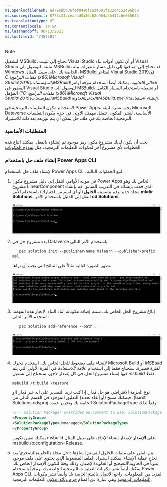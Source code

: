 ```yaml
---
ms.openlocfilehash: ad796bbd36fef84e0f1a34001fa22c4152496bc0
ms.sourcegitcommit: 8773c31cceaa4d9a36c62c964a2b414c6e0656f3
ms.translationtype: HT
ms.contentlocale: ar-SA
ms.lasthandoff: 08/13/2021
ms.locfileid: "7457501"
---
```

> [!NOTE]
> لتشغيل MSBuild، تحتاج إلى تثبيت Visual Studio أو أن تكون أدوات بناء Visual Studio مثبتة. للوصول إلى MSBuild، قد تحتاج إلى إضافتها إلى دليل مسار متغيرات بيئة Windows الخاصة بك. على سبيل المثال، MSBuild لمتاجر Visual Studio 2019في *C:\\ملفات البرامج (x86)\\Microsoft Visual Studio\\2019\\المؤسسات\\MSBuild\\الحالي\\الحاوية*. يمكنك أيضاً استخدام موجه أوامر المطور في Visual Studio للوصول إلى MSBuild، أو تشغيله باستخدام المسار الكامل المؤهل (*"C:\\ملفات البرامج (x86)\\Microsoft Visual Studio\\2019\\المؤسسات\\MSBuild\\الحالي\\الحاوية\\MSBuild.exe"/t:إنشاء /استعادة*).

لاستخدام مكون التعليمات البرمجية في Power Apps، يجب نشره لبيئة Microsoft Dataverse الأساسية. لنشر المكون، تتمثل مهمتك الأولى في حزم مكون التعليمات البرمجية الخاصة بك في ملف حل يمكن أن يتم توزيعه بعد ذلك للاستيراد.

### <a name="prerequisites"></a>المتطلبات الأساسية

يجب أن يكون لديك مشروع مكون رمز موجود تم إنشاؤه بالفعل. يمكنك اتباع هذه الخطوات لأي مشروع آخر لمكونات التعليمات البرمجية، مثل [نموذج المكونات](/powerapps/developer/component-framework/use-sample-components).

### <a name="create-a-solution-file-with-power-apps-cli"></a>إنشاء ملف حل باستخدام Power Apps CLI
لإنشاء ملف حل باستخدام Power Apps CLI، اتبع الخطوات التالية:

1.  في موجه الأوامر، انتقل إلى دليل مشروع مكون Power Apps الخاص بك وهو مشروع LinearComponent الذي قمت بإنشائه في التدريب السابق. قم بإنشاء مجلد جديد وقم بتسميته **الحلول** (أو أي اسم من اختيارك) باستخدام الأمر **mkdir Solutions**. انتقل إلى الدليل باستخدام الأمر **cd Solutions**.

    ![لقطة شاشة لموجه الأوامر، ودليل مشروع مكون Power Apps وإنشاء مجلد جديد باسم الحل باستخدام الأمر mkdir Solution والوصول إلى الدليل باستخدام الأمر cd Solution.](../media/picture-10.png)

2.  بدء مشروع حل في Dataverse باستخدام الأمر التالي:

    ```azurepowershell
       pac solution init --publisher-name mslearn --publisher-prefix msl
    ```

     تظهر الصورة التالية مثالاً على النتائج التي يجب أن تراها.

     ![مثال علي النتائج التي تمت مشاهدتها من خلال تهيئة المشروع.](../media/picture-11.png)

3.  إبلاغ مشروع الحل الخاص بك. ستتم إضافة مكوناته أثناء البناء. لإنجاز هذه المهمة، استخدم الأمر التالي:

    ```azurepowershell
       pac solution add-reference --path ..
    ```

    ![لقطة شاشة لإضافة مكونات أثناء الإنشاء باستخدام الأمر.](../media/picture-12.png)

4.  لإنشاء ملف مضغوط للحل الخاص بك، استخدم محرك Microsoft Build أو *MSBuild* لفترة قصيرة. ستحتاج فقط إلى استخدام علامة */الاستعادة* في المرة الأولى التي يتم فيها إنشاء مشروع الحل. في كل إصدار لاحق، ستحتاج إلى تشغيل *msbuild* فقط.

    ```azurepowershell
    msbuild /t:build /restore
    ```
    
     نوع الحزمة الافتراضي هو حل مُدار. إذا كنت تريد التصدير على أنه غير مُدار (أو كلاهما)، فيمكنك مسح (أو إلغاء تحديد) التعليق الموجود في القسم التالي من Solutions.cdsproj الخاصة بك وتحرير عقدة SolutionPackageType وفقاً لذلك:

    ```xml
    <!-- Solution Packager overrides un-comment to use: SolutionPackagerType Managed, Unmanaged, Both)-->
    <PropertyGroup>
    <SolutionPackageType>Unmanaged</SolutionPackageType>
    </PropertyGroup>
    ```

    يمكنك تعيين تكوين msbuild على **الإصدار** لإصدار إنشاء الإنتاج، على سبيل المثال، msbuild /p:configuration=Release.

5.  يتم العثور علي ملفات الحلول التي تم إنشاؤها داخل مجلد \\الحاوية\\التصحيح\\ بعد نجاح عملية الإنشاء. يمكنك استيراد الملف المضغوط الذي يحتوي على ملف موجود يدوياً في الحاوية\التصحيح أو الحاوية\الإصدار، وذلك وفقاً لتكوين الإصدار الخاص بك. يمكنك أيضاً نشر مكونات التعليمات البرمجية الخاصة بك برمجياً باستخدام Power Apps CLI. لمزيد من المعلومات، راجع [الاتصال بالبيئة الخاصة بك](/powerapps/developer/component-framework/import-custom-controls#connecting-to-your-environment) وأيضاً [نشر مكونات التعليمات البرمجية](/powerapps/developer/component-framework/import-custom-controls#deploying-code-components) وهي عبارة عن أقسام [حزم وثائق مكون](/powerapps/developer/component-framework/import-custom-controls) التعليمات البرمجية.
